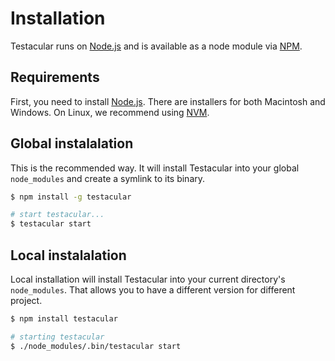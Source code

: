 # Installation

Testacular runs on [Node.js] and is available as a node module via [NPM].

## Requirements

First, you need to install [Node.js]. There are installers for both
Macintosh and Windows. On Linux, we recommend using [NVM].

## Global instalalation
This is the recommended way. It will install Testacular into your global `node_modules` and create a symlink to its binary.

```bash
$ npm install -g testacular

# start testacular...
$ testacular start
```

## Local instalalation
Local installation will install Testacular into your current directory's `node_modules`. That allows you to have a different version for different project.

```bash
$ npm install testacular

# starting testacular
$ ./node_modules/.bin/testacular start
```


[Node.js]: http://nodejs.org/
[NPM]: https://npmjs.org/
[NVM]: https://github.com/creationix/nvm
